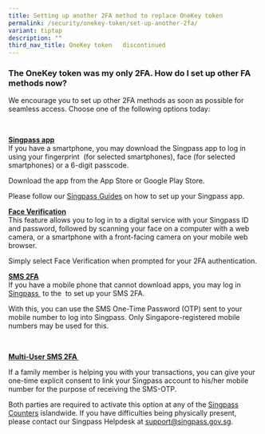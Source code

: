 ```yaml
---
title: Setting up another 2FA method to replace OneKey token
permalink: /security/onekey-token/set-up-another-2fa/
variant: tiptap
description: ""
third_nav_title: OneKey token   discontinued
---
```

<h3>The OneKey token was my only 2FA. How do I set up other FA methods now?</h3>
<p>We encourage you to set up other 2FA methods as soon as possible for seamless
access. Choose one of the following options today:&nbsp;</p>
<p>&nbsp;</p>
<p><strong><u>Singpass app</u></strong>
<br>If you have a smartphone, you may download the Singpass app to log in
using your fingerprint&nbsp; (for selected smartphones), face (for selected
smartphones) or a 6-digit passcode.&nbsp;&nbsp;</p>
<p>Download the app from the App Store or Google Play Store.&nbsp;</p>
<p>Please follow our <a href="https://www.go.gov.sg/singpass-guides" rel="noopener" target="_blank"><u>Singpass Guides</u></a> on
how to set up your Singpass app.&nbsp;</p>
<p></p>
<p><strong><u>Face Verification</u></strong>
<br>This feature allows you to log in to a digital service with your Singpass
ID and password, followed by scanning your face on a computer with a web
camera, or a smartphone with a front-facing camera on your mobile web browser.&nbsp;</p>
<p>Simply select Face Verification when prompted for your 2FA authentication.
<br>
</p>
<p><strong><u>SMS 2FA</u></strong>
<br>If you have a mobile phone that cannot download apps, you may log in&nbsp;
<a href="https://go.gov.sg/singpass-login" rel="noopener" target="_blank"><u>Singpass</u>
</a>&nbsp;to the &nbsp;to set up your SMS 2FA.&nbsp;</p>
<p>With this, you can use the SMS One-Time Password (OTP) sent to your mobile
number to log into Singpass. Only Singapore-registered mobile numbers may
be used for this.&nbsp;</p>
<p>&nbsp;</p>
<p><strong><u>Multi-User SMS 2FA&nbsp;</u></strong>
</p>
<p>If a family member is helping you with your transactions, you can give
your one-time explicit consent to link your Singpass account to his/her
mobile number for the purpose of receiving the SMS-OTP.</p>
<p>Both parties are required to activate this option at any of the <a href="https://go.gov.sg/singpass-counters" rel="noopener" target="_blank"><u>Singpass Counters</u></a> islandwide.
If you have difficulties being physically present, please contact our Singpass
Helpdesk at <a href="https://www.go.gov.sg/singpass-guides" rel="noopener noreferrer nofollow" target="_blank"><u>support@singpass.gov.sg</u></a>.</p>
